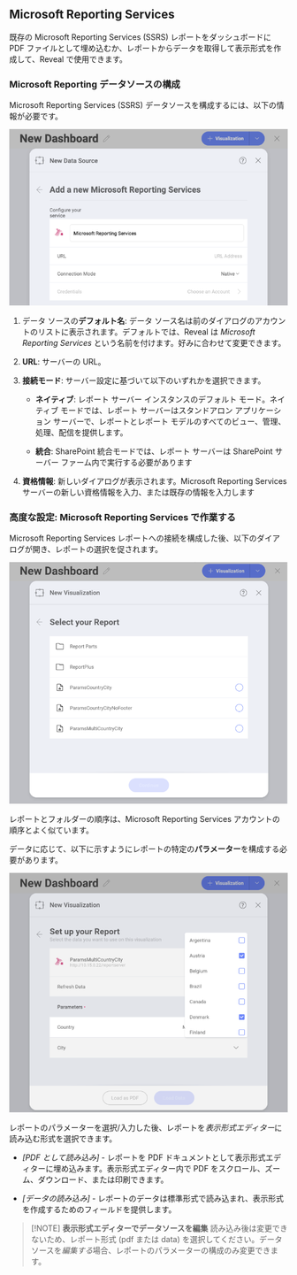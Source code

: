 ## Microsoft Reporting Services

既存の Microsoft Reporting Services (SSRS) レポートをダッシュボードに PDF ファイルとして埋め込むか、レポートからデータを取得して表示形式を作成して、Reveal で使用できます。

### Microsoft Reporting データソースの構成

Microsoft Reporting Services (SSRS) データソースを構成するには、以下の情報が必要です。

![Set up menu for Microsoft Reporting Services data source](images/ssrs-configuration.png)

1.  データ ソースの**デフォルト名**: データ ソース名は前のダイアログのアカウントのリストに表示されます。デフォルトでは、Reveal は *Microsoft Reporting Services* という名前を付けます。好みに合わせて変更できます。

2.  **URL**: サーバーの URL。

3.  **接続モード**: サーバー設定に基づいて以下のいずれかを選択できます。

      - **ネイティブ**: レポート サーバー インスタンスのデフォルト モード。ネイティブ モードでは、レポート サーバーはスタンドアロン アプリケーション サーバーで、レポートとレポート モデルのすべてのビュー、管理、処理、配信を提供します。

      - **統合**: SharePoint 統合モードでは、レポート サーバーは SharePoint サーバー ファーム内で実行する必要があります

4.  **資格情報**: 新しいダイアログが表示されます。Microsoft Reporting Services サーバーの新しい資格情報を入力、または既存の情報を入力します

### 高度な設定: Microsoft Reporting Services で作業する

Microsoft Reporting Services レポートへの接続を構成した後、以下のダイアログが開き、レポートの選択を促されます。

![Select a Report dialog](images/select-report-dialog.png)

レポートとフォルダーの順序は、Microsoft Reporting Services アカウントの順序とよく似ています。

データに応じて、以下に示すようにレポートの特定の**パラメーター**を構成する必要があります。

![Set up parameters and choose an output format dialog](images/multiple-selection-parameters.png)

レポートのパラメーターを選択/入力した後、レポートを*表示形式エディター*に読み込む形式を選択できます。

  - *[PDF として読み込み]* - レポートを PDF ドキュメントとして表示形式エディターに埋め込みます。表示形式エディター内で PDF をスクロール、ズーム、ダウンロード、または印刷できます。

  - *[データの読み込み]* - レポートのデータは標準形式で読み込まれ、表示形式を作成するためのフィールドを提供します。

>[!NOTE] **表示形式エディターでデータソースを編集**
>読み込み後は変更できないため、レポート形式 (pdf または data) を選択してください。データソースを*編集する*場合、レポートのパラメーターの構成のみ変更できます。
